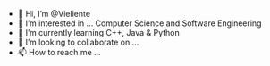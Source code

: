 - 👋 Hi, I’m @Vieliente
- 👀 I’m interested in ... Computer Science and Software Engineering
- 🌱 I’m currently learning C++, Java & Python
- 💞️ I’m looking to collaborate on ...
- 📫 How to reach me ...

<!---
Vieliente/Vieliente is a ✨ special ✨ repository because its `README.md` (this file) appears on your GitHub profile.
You can click the Preview link to take a look at your changes.
--->
